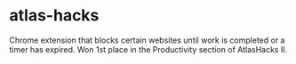 # atlas-hacks
Chrome extension that blocks certain websites until work is completed or a timer has expired. Won 1st place in the Productivity section of AtlasHacks II.
